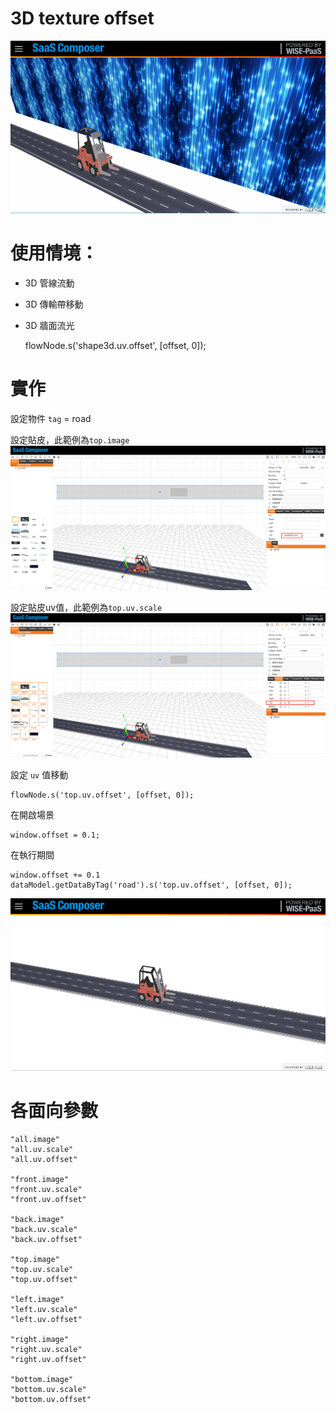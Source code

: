 # 3D texture offset  


![flow02.gif](offset01.gif)

# 使用情境：  

- 3D 管線流動  
- 3D 傳輸帶移動  
- 3D 牆面流光  

    flowNode.s('shape3d.uv.offset', [offset, 0]);

# 實作   

設定物件 `tag` = road  

設定貼皮，此範例為`top.image`  
![uv_01.png](offset02.png)


設定貼皮uv值，此範例為`top.uv.scale`  
![uv_02.png](offset03.png)

設定 `uv` 值移動  

    flowNode.s('top.uv.offset', [offset, 0]);

在開啟場景  

    window.offset = 0.1;

在執行期間  

    window.offset += 0.1
    dataModel.getDataByTag('road').s('top.uv.offset', [offset, 0]);

![flow01.gif](offset04.gif)


# 各面向參數  

    "all.image"
    "all.uv.scale"
    "all.uv.offset"

    "front.image"
    "front.uv.scale"
    "front.uv.offset"

    "back.image"
    "back.uv.scale"
    "back.uv.offset"

    "top.image"
    "top.uv.scale"
    "top.uv.offset"

    "left.image"
    "left.uv.scale"
    "left.uv.offset"

    "right.image"
    "right.uv.scale"
    "right.uv.offset"

    "bottom.image"
    "bottom.uv.scale"
    "bottom.uv.offset"
